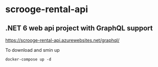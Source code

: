 # scrooge-rental-api
.NET 6 web api project with GraphQL support
---
https://scrooge-rental-api.azurewebsites.net/graphql/

To download and smin up
```
docker-compose up -d
```




